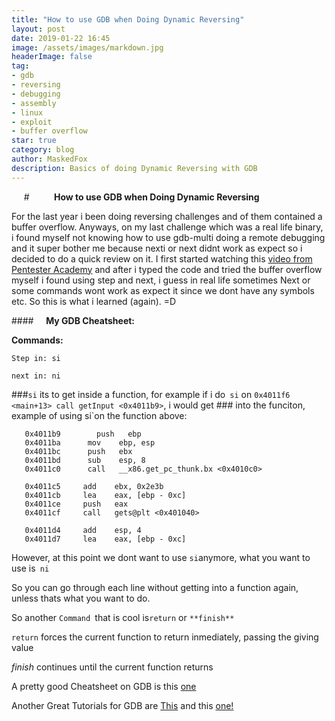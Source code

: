 ```yaml
---
title: "How to use GDB when Doing Dynamic Reversing"
layout: post
date: 2019-01-22 16:45
image: /assets/images/markdown.jpg
headerImage: false
tag:
- gdb
- reversing
- debugging
- assembly
- linux
- exploit
- buffer overflow
star: true
category: blog
author: MaskedFox
description: Basics of doing Dynamic Reversing with GDB
---
```


     #          **How to use GDB when Doing Dynamic Reversing**

For the last year i been doing reversing challenges and of them contained a buffer overflow. Anyways, on my last challenge which was a real life binary, i found myself not knowing how to use gdb-multi  doing a remote debugging and it super bother me because nexti or next didnt work as expect so i decided to do a quick review on it. I first started watching this [video from Pentester Academy](https://www.youtube.com/watch?v=RF7DF4kfs1E&list=PLwkhI3Ao_JDuCzfurQrti8_wtWnfNoPEy&index=2&t=18s)
and after i typed the code and tried the buffer overflow myself i found using step and next, i guess in real life sometimes Next or some commands wont work as expect it since we dont have any symbols etc. So this is what i learned (again). =D

####     **My GDB Cheatsheet:**

**Commands:**

`Step in: si`

`next in: ni`

###`si` its to get inside a function, for example if i do` si` on `0x4011f6 <main+13> call getInput <0x4011b9>`, i would get ### into the funciton, example of using si`on the function above:

```
   0x4011b9        push   ebp
   0x4011ba      mov    ebp, esp
   0x4011bc      push   ebx
   0x4011bd      sub    esp, 8
   0x4011c0      call   __x86.get_pc_thunk.bx <0x4010c0>

   0x4011c5     add    ebx, 0x2e3b
   0x4011cb     lea    eax, [ebp - 0xc]
   0x4011ce     push   eax
   0x4011cf     call   gets@plt <0x401040>

   0x4011d4     add    esp, 4
   0x4011d7     lea    eax, [ebp - 0xc]

```

However, at this point we dont want to use `si`anymore, what you want to use is` ni`

So you can go through each line without getting into a function again, unless thats what you want to do.

So another `Command `that is cool is`return` or `**finish**`

`return` forces the current function to return inmediately, passing the giving value

*finish* continues until the current function returns

A pretty good Cheatsheet on GDB is this [one](https://darkdust.net/files/GDB%20Cheat%20Sheet.pdf)

Another Great Tutorials for GDB are [This](https://www.exploit-db.com/papers/13205) and this [one!](http://beej.us/guide/bggdb/)

